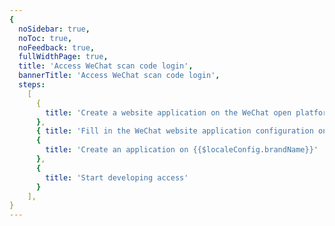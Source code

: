 ```yaml
---
{
  noSidebar: true,
  noToc: true,
  noFeedback: true,
  fullWidthPage: true,
  title: 'Access WeChat scan code login',
  bannerTitle: 'Access WeChat scan code login',
  steps:
    [
      {
        title: 'Create a website application on the WeChat open platform',
      },
      { title: 'Fill in the WeChat website application configuration on {{$localeConfig.brandName}}'},
      {
        title: 'Create an application on {{$localeConfig.brandName}}'
      },
      {
        title: 'Start developing access'
      }
    ],
}
---
```


<IntegrationDetail backLink="/guides/connections/social"/>
